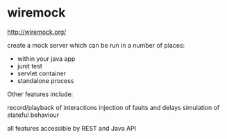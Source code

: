 # wiremock

http://wiremock.org/

create a mock server which can be run in a number of places:

* within your java app
* junit test
* servlet container
* standalone process

Other features include:

record/playback of interactions
injection of faults and delays
simulation of stateful behaviour

all features accessible by REST and Java API